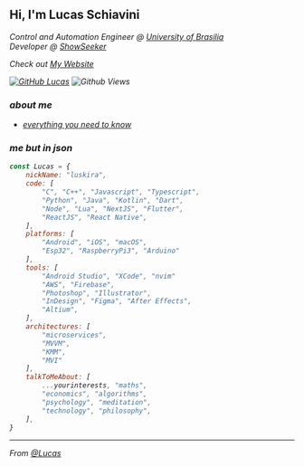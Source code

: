 <h2> Hi, I'm Lucas Schiavini </h2>
<p><em>Control and Automation Engineer @ <a href="http://www.unb.br">University of Brasilia</a>
</br>
Developer @ <a href="https://showseeker.com/">ShowSeeker</a></p>

Check out [My Website](https://lucas-schiavini.com)

[![GitHub Lucas](https://img.shields.io/github/followers/lucas?label=follow&style=social)](https://github.com/lschiavini)
![Github Views](https://komarev.com/ghpvc/?username=lschiavini&color=red)

### about me
- [everything you need to know](https://lucas-schiavini.com/aboutme) 


### me but in json  

```javascript
const Lucas = {
    nickName: "luskira",
    code: [
        "C", "C++", "Javascript", "Typescript", 
        "Python", "Java", "Kotlin", "Dart", 
        "Node", "Lua", "NextJS", "Flutter",
        "ReactJS", "React Native",
    ],
    platforms: [
        "Android", "iOS", "macOS",
        "Esp32", "RaspberryPi3", "Arduino"
    ],
    tools: [
        "Android Studio", "XCode", "nvim"
        "AWS", "Firebase",
        "Photoshop", "Illustrator",  
        "InDesign", "Figma", "After Effects",
        "Altium", 
    ],
    architectures: [
        "microservices", 
        "MVVM", 
        "KMM", 
        "MVI"
    ],
    talkToMeAbout: [
        ...yourinterests, "maths",
        "economics", "algorithms", 
        "psychology", "meditation",
        "technology", "philosophy",
    ],
}
```

---

From [@Lucas](https://github.com/lschiavini)
